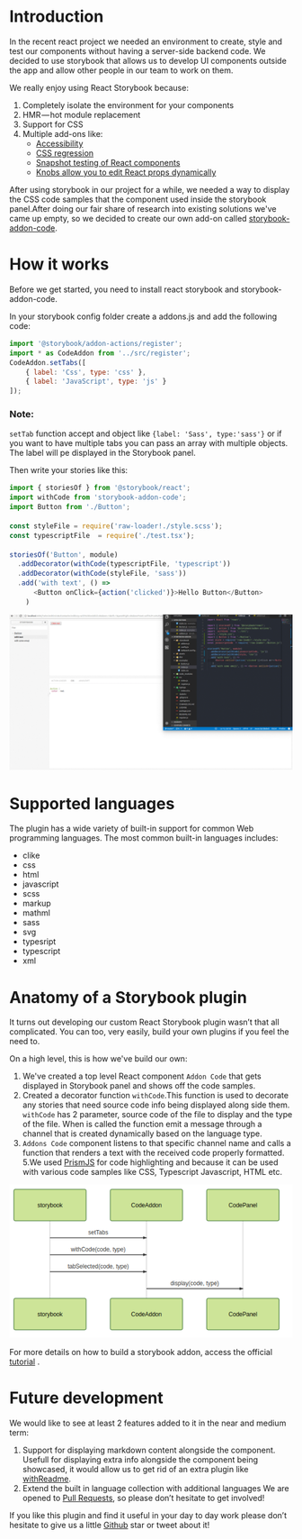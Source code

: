 # Introduction

In the recent react project we needed an environment to create, style and test our components without having a server-side backend code. We decided to use storybook that allows us to develop UI components outside the app and allow other people in our team to work on them. 

We really enjoy using React Storybook because:
1. Completely isolate the environment for your components
2. HMR — hot module replacement
3. Support for CSS
4. Multiple add-ons like: 
    + [Accessibility](https://github.com/joscha/storybook-addon-i18n-tools)
    + [CSS regression](https://github.com/tsuyoshiwada/storybook-chrome-screenshot)
    + [Snapshot testing of React components](https://github.com/storybooks/storybook/tree/master/addons/storyshots)
    + [Knobs allow you to edit React props dynamically](https://github.com/storybooks/storybook/tree/master/addons/knobs)

After using storybook in our project for a while,  we needed a way to display the CSS code samples that the component used inside the storybook panel.After doing our fair share of research into existing solutions we've came up empty, so we decided to create our own add-on called [storybook-addon-code](https://github.com/SOFTVISION-University/storybook-addon-code). 

# How it works

Before we get started, you need to install react storybook and storybook-addon-code.

In your storybook config folder create a addons.js and add the following code:

```js
import '@storybook/addon-actions/register';
import * as CodeAddon from '../src/register';
CodeAddon.setTabs([
    { label: 'Css', type: 'css' },
    { label: 'JavaScript', type: 'js' }
]);
```
### Note:
``setTab`` function accept and object like ``{label: 'Sass', type:'sass'}`` or if you want to have multiple tabs you can pass an array with multiple objects. The label will pe displayed in the Storybook panel.


Then write your stories like this:
```js
import { storiesOf } from '@storybook/react';
import withCode from 'storybook-addon-code';
import Button from './Button';

const styleFile = require('raw-loader!./style.scss');
const typescriptFile  = require('./test.tsx');

storiesOf('Button', module)
  .addDecorator(withCode(typescriptFile, 'typescript'))
  .addDecorator(withCode(styleFile, 'sass'))
  .add('with text', () =>
      <Button onClick={action('clicked')}>Hello Button</Button>
    )
```
![React Storybook code addon](../assets/info2.gif)

# Supported languages
The plugin has a wide variety of built-in support for common Web programming languages. The most common built-in languages includes:

+ clike
+ css
+ html
+ javascript
+ scss
+ markup
+ mathml 
+ sass
+ svg 
+ typesript 
+ typescript 
+ xml 

# Anatomy of a Storybook plugin

It turns out developing our custom React Storybook plugin wasn’t that all complicated. You can too, very easily, build your own plugins if you feel the need to.

On a high level, this is how we've build our own:
1. We've created a top level React component ``Addon Code`` that gets displayed in Storybook panel and shows off the code samples.
2. Created a decorator function ``withCode``.This function is used to decorate any stories that need source code info being displayed along side them. ``withCode`` has 2 parameter, source code of the file to display and the type of the file. When is called the function emit a message through a channel that is created dynamically based on the language type.  
4. ``Addons Code`` component listens to that specific channel name and calls a function that renders a text with the received code properly formatted.
5.We used [PrismJS](http://prismjs.com/) for code highlighting and because it can be used with various code samples like CSS, Typescript Javascript, HTML etc.

![React Storybook code addon](../assets/diagram.png)

For more details on how to build a storybook addon, access the official [tutorial](https://storybook.js.org/addons/writing-addons/) .



# Future development
We would like to see at least 2 features added to it in the near and medium term:

1. Support for displaying markdown content alongside the component. Usefull for displaying extra info alongside the component being showcased, it would allow us to get rid of an extra plugin like [withReadme](https://github.com/tuchk4/storybook-readme).
2. Extend the built in language collection with additional languages
We are opened to [Pull Requests](https://github.com/SOFTVISION-University/storybook-addon-code), so please don’t hesitate to get involved!

If you like this plugin and find it useful in your day to day work please don’t hesitate to give us a little [Github](https://github.com/SOFTVISION-University/storybook-addon-code) star or tweet about it!
